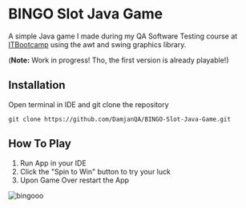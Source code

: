 # BINGO Slot Java Game
A simple Java game I made during my QA Software Testing course at [ITBootcamp](https://itbootcamp.rs/) using the awt and swing graphics library.

(**Note:** Work in progress! Tho, the first version is already playable!) 

## Installation
Open terminal in IDE and git clone the repository

```
git clone https://github.com/DamjanQA/BINGO-Slot-Java-Game.git
```

## How To Play
1. Run App in your IDE
2. Click the "Spin to Win" button to try your luck
3. Upon Game Over restart the App

![bingooo](https://github.com/DamjanQA/BINGO-Slot-Java-Game/assets/172063368/97d01c6e-073b-4ed5-bc8e-177db79c7617)
